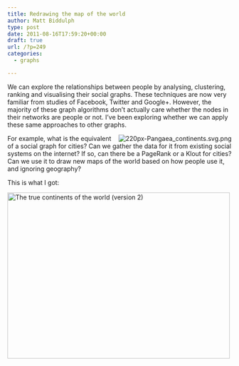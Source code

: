 ```yaml
---
title: Redrawing the map of the world
author: Matt Biddulph
type: post
date: 2011-08-16T17:59:20+00:00
draft: true
url: /?p=249
categories:
  - graphs

---
```

We can explore the relationships between people by analysing, clustering, ranking and visualising their social graphs. These techniques are now very familiar from studies of Facebook, Twitter and Google+. However, the majority of these graph algorithms don&#8217;t actually care whether the nodes in their networks are people or not. I&#8217;ve been exploring whether we can apply these same approaches to other graphs.

[<img style="float: right; border: 0px initial initial;" title="220px-Pangaea_continents.svg.png" src="https://upload.wikimedia.org/wikipedia/commons/thumb/c/cb/Pangaea_continents.svg/220px-Pangaea_continents.svg.png" border="0" alt="220px-Pangaea_continents.svg.png" />][1]For example, what is the equivalent of a social graph for cities? Can we gather the data for it from existing social systems on the internet? If so, can there be a PageRank or a Klout for cities? Can we use it to draw new maps of the world based on how people use it, and ignoring geography?

This is what I got:

[<img title="The true continents of the world (version 2)" src="https://farm7.static.flickr.com/6128/5923004341_3f0f4e2cd5.jpg" border="0" alt="The true continents of the world (version 2)" width="500" height="373" />][2]

 [1]: https://en.wikipedia.org/wiki/Pangaea
 [2]: https://www.flickr.com/photos/51035707449@N01/5923004341 "View 'The true continents of the world (version 2)' on Flickr.com"